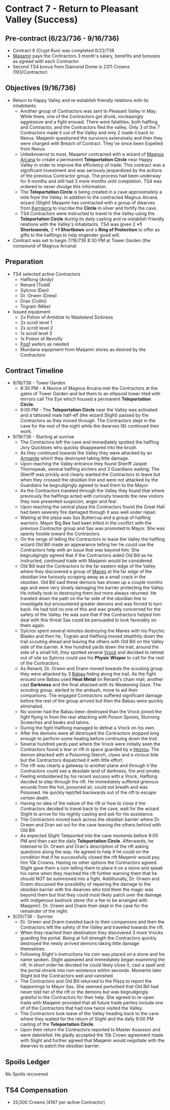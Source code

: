 # Contract 7 - Return to Pleasant Valley (Success)

## Pre-contract (6/23/736 - 9/16/736)
* Contract 6 (Crypt Run) was completed 6/22/736
* [Maqamir](../../markdown/company.md) pays the Contractors 3 month's salary, benefits and bonuses as agreed with each Contractor
* Second TS4 bonus from Diamond Dome is 2311 Crowns (193/Contractor)

## Objectives (9/16/736)
* Return to Happy Valley and re-establish friendly relations with its inhabitants
  * Another group of Contractors was sent to Pleasant Valley in May. While there, one of the Contractors got drunk, increasingly aggressive and a fight ensued. There were fatalities, both halfling and Contractor, and the Contractors fled the valley. Only 3 of the 7 Contractors made it out of the Valley and only 2 made it back to Nexus. Maqamir questioned the survivors extensively and then they were charged with Breach of Contract. They've since been Expelled from Nexus.
  * Unbeknownst to most, Maqamir contracted with a wizard of [Magnus Arcana](../../markdown/wizards.md) to create a permanent __Teleportation Circle__ near Happy Valley in order to improve the efficiency of trade. This contract was a significant investment and was seriously jeopardized by the actions of the previous Contractor group. The process had been underway for 9 months and still had 3 more months until completion. TS4 was ordered to never divulge this information.
  * The __Teleportation Circle__ is being created in a cave approximately a mile from the Valley. In addition to the contracted Magnus Arcana wizard (Slight) Maqamir has contracted with a group of dwarves from [Karrgerra](../../markdown/trade-partner-2.md) to inscribe the __Circle__ in silver and fortify the cave.
  * TS4 Contractors were instructed to travel to the Valley using the __Teleportation Circle__ during its daily casting and re-establish friendly relations with the Valley's inhabitants. TS4 was given 2 __+1 Shortswords__, 2 __+1 Shortbows__ and a __Ring of Protection__ to offer as gifts to the halflings to help engender good will.
* Contract was set to begin 7/18/736 8:30 PM at Tower Garden (the compound of Magnus Arcana)

## Preparation
* TS4 selected active Contractors
  * Halflong (Andy)
  * Renard (Todd)
  * Sylcros (Dan)
  * Dr. Orwen (Drew)
  * Dran (Collin)
  * Tograin (Mike)
* Issued equipment
  * 2x Potion of Antidote to Wasteland Sickness
  * 2x scroll level 1
  * 2x scroll level 2
  * 1x scroll level 3
  * 1x Potion of Revivify
  * [Poof](../../markdown/poof.md) wafers as needed
  * Mundane equipment from Maqamir stores as desired by the Contractors

## Contract Timeline
* 9/18/736 - Tower Garden
  * 8:30 PM - A Novice of Magnus Arcana met the Contractors at the gates of Tower Garden and led them to an ellipsoid tower tiled with mirrors call The Eye which housed a permanent __Teleportation Circle__.
  * 9:00 PM - The __Teleportation Circle__ near the Valley was activated and a tattooed male half-elf (the wizard Slight) passed by the Contractors as they moved through. The Contractors slept in the cave for the rest of the night while the dwarves (6) continued their work.
* 9/19/736 - Starting at sunrise
  * The Contractors left the cave and immediately spotted the halfling Jory Quicktoes who quickly disappeared into the brush.
  * As they continued towards the Valley they were attacked by an [Armanite](https://www.dndbeyond.com/avatars/thumbnails/266/330/1000/1000/636596677808633175.png) which they destroyed taking little damage.
  * Upon reaching the Valley entrance they found Sheriff Jasper Thornspeak, several halfling archers and 3 Guardians waiting. The Sheriff was prickly and clearly wanted the Contractors to leave but when they crossed the obsidian line and were not attacked by the Guardians he begrudgingly agreed to lead them to the Mayor.
  * As the Contractors traveled through the Valley they found that where previously the halflings acted with curiosity towards the new visitors they now presented suspicion, anger and fear.
  * Upon reaching the central plaza the Contractors found the Great Hall had been severely fire damaged through it was well under repair.
  * Waiting at the plaza was Sas Buttercup and a group of halfling warriors. Mayor Big Bee had been killed in the conflict with the previous Contractor group and Sas was promoted to Mayor. She was openly hostile toward the Contractors.
  * On the verge of telling the Contractors to leave the Valley the halfling wizard Old Bill made an appearance telling her he could use the Contractors help with an issue that was beyond him. She begrudgingly agreed that if the Contractors aided Old Bill as he instructed, continued trade with Maqamir would be considered.
  * Old Bill lead the Contractors to the far eastern edge of the Valley where they discovered a group of [Manes](https://www.dndbeyond.com/avatars/thumbnails/30781/625/1000/1000/638061931777676406.png) at the far edge of the obsidian line furiously scraping away as a small crack in the obsidian. Old Bill said these demons has shown up a couple months ago and were very slowly damaging the barrier protecting the Valley. He initially took to destroying them but more always returned. He traveled down the path on the far side of the obsidian line to investigate but encountered greater demons and was forced to turn back. He had told no one of this and was greatly concerned for the safety of the Valley. He was sure that if the Contractors helped him deal with this threat Sas could be persuaded to look favorably on them again.
  * Sylcros spent several minutes destroying the Manes with his Psychic Blades and then he, Tograin and Halflong moved stealthily down the trail scouting ahead and leaving the others with Old Bill on the Valley side of the barrier. A few hundred yards down the trail, around the side of a small hill, they spotted several [Vrock](https://www.dndbeyond.com/avatars/thumbnails/30781/648/1000/1000/638061932392542985.png) and decided to retreat out of site so Sylcros could use his __Physic Wisper__ to call for the rest of the Contractors.
  * As Renard, Dr. Orwen and Drann moved towards the scouting group they were attacked by 3 [Babau](https://www.dndbeyond.com/avatars/thumbnails/25746/153/1000/1000/637880557159096680.jpeg) hiding along the trail. As the fight ensued one Babau used __Heat Metal__ on Renard's chain mail, another cast __Darkness__ and the final attacked with its Weakening Gaze. The scouting group, alerted to the ambush, move to aid their companions. The engaged Contractors suffered significant damage before the rest of the group arrived but then the Babau were quickly eliminated.
  * No sooner had the Babau been destroyed than the Vrock joined the fight flying in from the rear attacking with Poison Spores, Stunning Screeches and beaks and talons.
  * During the fight Halflong managed to defeat a Vrock on his own.
  * After the demons were all destroyed the Contractors stopped long enough to perform some healing before continuing down the trail.
  * Several hundred yards past where the Vrock were initially seen the Contractors found a tear or rift in space guarded by a [Hezrou](https://www.dndbeyond.com/avatars/thumbnails/30781/620/1000/1000/638061931586077246.png). The demon attacked with a Poisoning Stench, claws and a vicious bite but the Contractors dispatched it with little effort.
  * The rift was clearly a gateway to another plane and through it the Contractors could see a desolate land of darkness, fire and smoke.
  * Feeling emboldened by his recent success with a Vrock, Halflong decided to step through the rift. He immediately suffered grievous wounds from the hot, poisoned air, could not breath and was Poisoned. He quickly lept/fell backwards out of the rift to escape certain death.
  * Having no idea of the nature of the rift or how to close it the Contractors decided to travel back to the cave, wait for the wizard Slight to arrive for his nightly casting and ask for his assistance.
  * The Contractors moved back across the obsidian barrier where Dr. Orwen and Dran set out for the cave leaving the others behind with Old Bill
  * As expected Slight Teleported into the cave moments before 9:00 PM and then cast the daily __Teleportation Circle__. Afterwards, he listened to Dr. Orwen and Dran's description of the rift asking questions along the way. He agreed to help if he could on the condition that if he successfully closed the rift Maqamir would pay him 10k Crowns. Having no other options the Contractors agreed. Slight gave them a coin telling them to place it on a stone and speak his name when they reached the rift further warning them that he should NOT be summoned into a fight. Additionally, Dr. Orwen and Drann discussed the possibility of repairing the damage to the obsidian barrier with the dwarves who told them the magic was beyond them but that they could most likely patch over the damage with indigenous bedrock stone (for a fee to be arranged with Maqamir). Dr. Orwen and Drann then slept in the cave for the remainder of the night.
* 9/20/736 - Sunrise
  * Dr. Orwen and Drann traveled back to their companions and then the Contractors left the safety of the Valley and traveled towards the rift.
  * When they reached their destination they discovered 3 more Vrocks guarding the portal. Being at full strength the Contractors quickly destroyed the newly arrived demons taking little damage themselves.
  * Following Slight's instructions his coin was placed on a stone and his name spoken. Slight appeared and immediately began examining the rift. In short order he decided he could likely close it, cast a spell and the portal shrank into non-existence within seconds. Moments later Slight bid the Contractors well and vanished.
  * The Contractors and Old Bill returned to the Plaza to report the happenings to Mayor Sas. She seemed perturbed that Old Bill had never told her of the rift or the demons but was begrudgingly grateful to the Contractors for their help. She agreed to re-open trade with Maqamir provided that all future trade parties include one of of the Contractors that had now twice visited the Valley.
  * The Contractors took leave of the Valley heading back to the cave where they waited for the return of Slight and the daily 9:00 PM casting of the __Teleportation Circle__.
  * Upon their return the Contractors reported to Master Assessor and were debriefed. He gladly accepted the 10k Crown agreement made with Slight and further agreed that Maqamir would negotiate with the dwarves to patch the obsidian barrier.

## Spoils Ledger
No Spoils recovered

## TS4 Compensation
* 25,000 Crowns (4167 per active Contractor)
